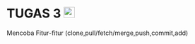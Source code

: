 # TUGAS 3 <img src="https://raw.githubusercontent.com/Tarikul-Islam-Anik/Animated-Fluent-Emojis/master/Emojis/Smilies/Alien%20Monster.png" alt="Alien Monster" width="25" height="25" />
Mencoba Fitur-fitur (clone,pull/fetch/merge,push,commit,add)
